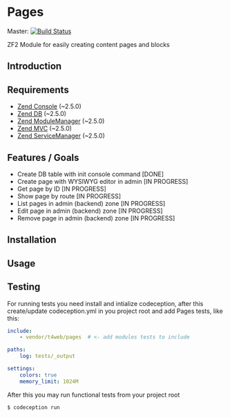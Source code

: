 # Pages

Master:
[![Build Status](https://travis-ci.org/t4web/Pages.svg)](https://travis-ci.org/t4web/Pages)

ZF2 Module for easily creating content pages and blocks

Introduction
------------


Requirements
------------
* [Zend Console](https://github.com/zendframework/zend-console) (~2.5.0)
* [Zend DB](https://github.com/zendframework/zend-db) (~2.5.0)
* [Zend ModuleManager](https://github.com/zendframework/zend-modulemanager) (~2.5.0)
* [Zend MVC](https://github.com/zendframework/zend-mvc) (~2.5.0)
* [Zend ServiceManager](https://github.com/zendframework/zend-servicemanager) (~2.5.0)

Features / Goals
----------------
* Create DB table with init console command [DONE]
* Create page with WYSIWYG editor in admin [IN PROGRESS]
* Get page by ID [IN PROGRESS]
* Show page by route [IN PROGRESS]
* List pages in admin (backend) zone [IN PROGRESS]
* Edit page in admin (backend) zone [IN PROGRESS]
* Remove page in admin (backend) zone [IN PROGRESS]

Installation
------------


Usage
------------


Testing
------------
For running tests you need install and intialize codeception, after this create/update codeception.yml in you project root and add Pages tests, like this:
```yml
include:
    - vendor/t4web/pages  # <- add modules tests to include

paths:
    log: tests/_output

settings:
    colors: true
    memory_limit: 1024M
```
After this you may run functional tests from your project root
```bash
$ codeception run
```
